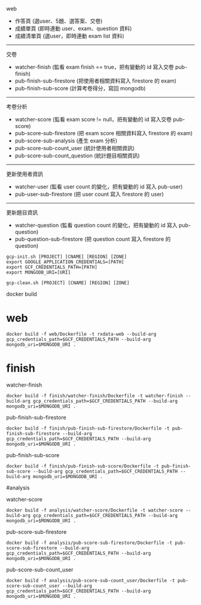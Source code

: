 web
- 作答頁 (選user、5題、選答案、交卷)
- 成績單頁 (即時連動 user、exam、question 資料)
- 成績清單頁 (選user，即時連動 exam list 資料)

---

交卷
- watcher-finish (監看 exam finish == true，把有變動的 id 寫入交卷 pub-finish)
- pub-finish-sub-firestore (把使用者相關資料寫入 firestore 的 exam)
- pub-finish-sub-score (計算考卷得分，寫回 mongodb)

---

考卷分析
- watcher-score (監看 exam score != null，把有變動的 id 寫入交卷 pub-score)
- pub-score-sub-firestore (把 exam score 相關資料寫入 firestore 的 exam)
- pub-score-sub-analysis (產生 exam 分析)
- pub-score-sub-count_user (統計使用者相關資訊)
- pub-score-sub-count_question (統計題目相關資訊)

---

更新使用者資訊
- watcher-user (監看 user count 的變化，把有變動的 id 寫入 pub-user)
- pub-user-sub-firestore (把 user count 寫入 firestore 的 user)

---

更新題目資訊
- watcher-question (監看 question count 的變化，把有變動的 id 寫入 pub-question)
- pub-question-sub-firestore (把 question count 寫入 firestore 的 question)

```
gcp-init.sh [PROJECT] [CNAME] [REGION] [ZONE]
export GOOGLE_APPLICATION_CREDENTIALS=[PATH]
export GCF_CREDENTIALS_PATH=[PATH]
export MONGODB_URI=[URI]
```

```
gcp-clean.sh [PROJECT] [CNAME] [REGION] [ZONE]
```


docker build


# web

```
docker build -f web/Dockerfile -t rxdata-web --build-arg gcp_credentials_path=$GCF_CREDENTIALS_PATH --build-arg mongodb_uri=$MONGODB_URI .
```


# finish

watcher-finish

```
docker build -f finish/watcher-finish/Dockerfile -t watcher-finish --build-arg gcp_credentials_path=$GCF_CREDENTIALS_PATH --build-arg mongodb_uri=$MONGODB_URI .
```

pub-finish-sub-firestore

```
docker build -f finish/pub-finish-sub-firestore/Dockerfile -t pub-finish-sub-firestore --build-arg gcp_credentials_path=$GCF_CREDENTIALS_PATH --build-arg mongodb_uri=$MONGODB_URI .
```

pub-finish-sub-score

```
docker build -f finish/pub-finish-sub-score/Dockerfile -t pub-finish-sub-score --build-arg gcp_credentials_path=$GCF_CREDENTIALS_PATH --build-arg mongodb_uri=$MONGODB_URI .
```


#analysis

watcher-score

```
docker build -f analysis/watcher-score/Dockerfile -t watcher-score --build-arg gcp_credentials_path=$GCF_CREDENTIALS_PATH --build-arg mongodb_uri=$MONGODB_URI .
```

pub-score-sub-firestore

```
docker build -f analysis/pub-score-sub-firestore/Dockerfile -t pub-score-sub-firestore --build-arg gcp_credentials_path=$GCF_CREDENTIALS_PATH --build-arg mongodb_uri=$MONGODB_URI .
```

pub-score-sub-count_user

```
docker build -f analysis/pub-score-sub-count_user/Dockerfile -t pub-score-sub-count_user --build-arg gcp_credentials_path=$GCF_CREDENTIALS_PATH --build-arg mongodb_uri=$MONGODB_URI .
```
